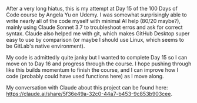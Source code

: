 After a very long hiatus, this is my attempt at Day 15 of the 100 Days of Code course by Angela Yu on Udemy. I was somewhat surprisingly able to write nearly all of the code myself with minimal AI help (80/20 maybe?), mainly using Claude Sonnet 3.7 to troubleshoot erros and ask for correct syntax. Claude also helped me with git, which makes GitHub Desktop super easy to use by comparison (or maybe I should use Linux, which seems to be GitLab's native environment).

My code is admittedly quite janky but I wanted to complete Day 15 so I can move on to Day 16 and progress through the course. I hope pushing through like this builds momentum to finish the course, and I can improve how I code (probably could have used functions here) as I move along.

My conversation with Claude about this project can be found here: https://claude.ai/share/5f36e49a-32c0-44a7-b453-9c853b903cee.